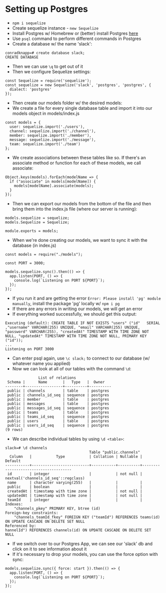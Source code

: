 # Setting up Postgres

- `npm i sequelize`
- Create sequelize instance - `new Sequelize`
- Install Postgres w/ Homebrew or (better) install Postgres [here](https://postgresapp.com/)
- Use `psql` command to perform different commands in Postgres
- Create a database w/ the name 'slack':

```
conradknapp=# create database slack;
CREATE DATABASE
```

- Then we can use `\q` to get out of it
- Then we configure Sequelize settings:

```
const Sequelize = require('sequelize');
const sequelize = new Sequelize('slack', 'postgres', 'postgres', {
  dialect: 'postgres'
});
```

- Then create our models folder w/ the desired models:
- We create a file for every single database table and import it into our models object in models/index.js

```
const models = {
  user: sequelize.import('./users'),
  channel: sequelize.import('./channel'),
  member: sequelize.import('./member'),
  message: sequelize.import('./message'),
  team: sequelize.import('./team')
};
```

- We create associations between these tables like so. If there's an associate method or function for each of these models, we call associate:

```
Object.keys(models).forEach(modelName => {
  if ("associate" in models[modelName]) {
    models[modelName].associate(models);
  }
});
```

- Then we can export our models from the bottom of the file and then bring them into the index.js file (where our server is running):

```
models.sequelize = sequelize;
models.Sequelize = Sequelize;

module.exports = models;
```

- When we're done creating our models, we want to sync it with the database (in index.js)

```
const models = require("./models");

const PORT = 3000;

models.sequelize.sync().then(() => {
  app.listen(PORT, () => {
    console.log(`Listening on PORT ${PORT}`);
  });
});
```

- If you run it and are getting the error `Error: Please install 'pg' module manually`, install the package 'pg' locally w/ `npm i pg`
- If there are any errors in writing our models, we will get an error
- If everything worked successfully, we should get this output:

```
Executing (default): CREATE TABLE IF NOT EXISTS "users" ("id"   SERIAL ,"username" VARCHAR(255) UNIQUE, "email" VARCHAR(255) UNIQUE, "password" VARCHAR(255), "createdAt" TIMESTAMP WITH TIME ZONE NOT NULL, "updatedAt" TIMESTAMP WITH TIME ZONE NOT NULL, PRIMARY KEY ("id"));
...
Listening on PORT 3000
```

- Can enter psql again, use `\c slack;` to connect to our database (w/ whatever name you applied)
- Now we can look at all of our tables with the command `\d`:

```
               List of relations
 Schema |      Name       |   Type   |  Owner
--------+-----------------+----------+----------
 public | channels        | table    | postgres
 public | channels_id_seq | sequence | postgres
 public | member          | table    | postgres
 public | messages        | table    | postgres
 public | messages_id_seq | sequence | postgres
 public | teams           | table    | postgres
 public | teams_id_seq    | sequence | postgres
 public | users           | table    | postgres
 public | users_id_seq    | sequence | postgres
(9 rows)
```

- We can describe individual tables by using `\d <table>`:

```
slack=# \d channels
                                      Table "public.channels"
  Column   |           Type           | Collation | Nullable |    Default
-----------+--------------------------+-----------+----------+--------------------------------------
 id        | integer                  |           | not null | nextval('channels_id_seq'::regclass)
 name      | character varying(255)   |           |          |
 public    | boolean                  |           |          |
 createdAt | timestamp with time zone |           | not null |
 updatedAt | timestamp with time zone |           | not null |
 teamId    | integer                  |           |          |
Indexes:
    "channels_pkey" PRIMARY KEY, btree (id)
Foreign-key constraints:
    "channels_teamId_fkey" FOREIGN KEY ("teamId") REFERENCES teams(id) ON UPDATE CASCADE ON DELETE SET NULL
Referenced by:
hannelId") REFERENCES channels(id) ON UPDATE CASCADE ON DELETE SET NULL
```

- If we switch over to our Postgres App, we can see our 'slack' db and click on it to see information about it
- If it's necessary to drop your models, you can use the force option with sync:

```
models.sequelize.sync({ force: start }).then(() => {
  app.listen(PORT, () => {
    console.log(`Listening on PORT ${PORT}`);
  });
});
```

